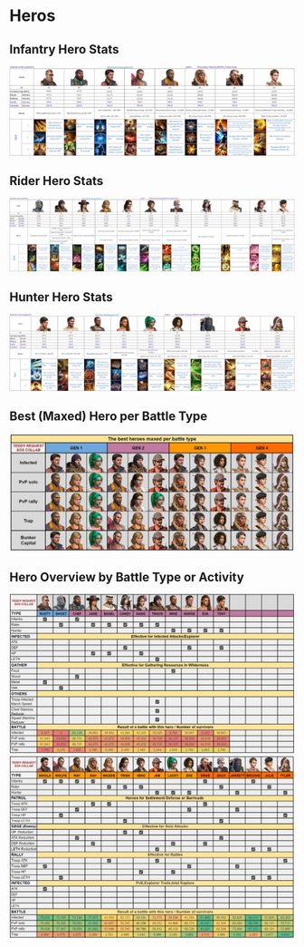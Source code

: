 # Heros

## Infantry Hero Stats
[![Infantry Hero Stats](hero_stats_infantry.jpg)](https://github.com/Degsy81/degsypedia/raw/master/docs/heros/hero_stats_infantry.jpg)

## Rider Hero Stats
[![Rider Hero Stats](hero_stats_rider.jpg)](https://github.com/Degsy81/degsypedia/raw/master/docs/heros/hero_stats_rider.jpg)

## Hunter Hero Stats
[![Hunter Hero Stats](hero_stats_hunter.jpg)](https://github.com/Degsy81/degsypedia/raw/master/docs/heros/hero_stats_hunter.jpg)

## Best (Maxed) Hero per Battle Type
[![Best Maxed Stats](hero_stats_best_by_battle_type.jpg)](https://github.com/Degsy81/degsypedia/raw/master/docs/heros/hero_stats_best_by_battle_type.jpg)

## Hero Overview by Battle Type or Activity
[![Hero Overview 1](hero_stats_by_activity_1.jpg)](https://github.com/Degsy81/degsypedia/raw/master/docs/heros/hero_stats_by_activity_1.jpg)
[![Hero Overview 2](hero_stats_by_activity_2.jpg)](https://github.com/Degsy81/degsypedia/raw/master/docs/heros/hero_stats_by_activity_2.jpg)